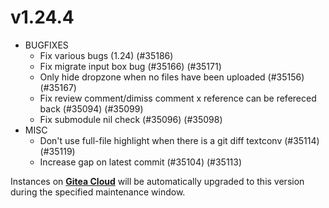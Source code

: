 # v1.24.4

* BUGFIXES
  * Fix various bugs (1.24) (#35186)
  * Fix migrate input box bug (#35166) (#35171)
  * Only hide dropzone when no files have been uploaded (#35156) (#35167)
  * Fix review comment/dimiss comment x reference can be refereced back (#35094) (#35099)
  * Fix submodule nil check (#35096) (#35098)
* MISC
  * Don't use full-file highlight when there is a git diff textconv (#35114) (#35119)
  * Increase gap on latest commit (#35104) (#35113)

Instances on **[Gitea Cloud](https://cloud.gitea.com)** will be automatically upgraded to this version during the specified maintenance window.
